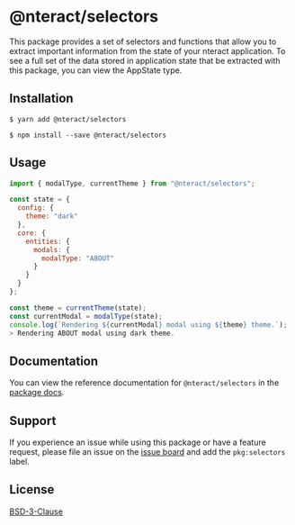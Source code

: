 # @nteract/selectors

This package provides a set of selectors and functions that allow you to extract important information from the state of your nteract application. To see a full set of the data stored in application state that be extracted with this package, you can view the AppState type.

## Installation

```
$ yarn add @nteract/selectors
```

```
$ npm install --save @nteract/selectors
```

## Usage

```javascript
import { modalType, currentTheme } from "@nteract/selectors";

const state = {
  config: {
    theme: "dark"
  },
  core: {
    entities: {
      modals: {
        modalType: "ABOUT"
      }
    }
  }
};

const theme = currentTheme(state);
const currentModal = modalType(state);
console.log(`Rendering ${currentModal} modal using ${theme} theme.`);
> Rendering ABOUT modal using dark theme.
```

## Documentation

You can view the reference documentation for `@nteract/selectors` in the [package docs](https://packages.nteract.io/modules/selectors).

## Support

If you experience an issue while using this package or have a feature request, please file an issue on the [issue board](https://github.com/nteract/nteract/issues/new/choose) and add the `pkg:selectors` label.

## License

[BSD-3-Clause](https://choosealicense.com/licenses/bsd-3-clause/)
